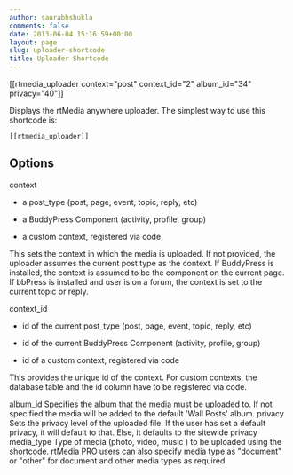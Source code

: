 ```yaml
---
author: saurabhshukla
comments: false
date: 2013-06-04 15:16:59+00:00
layout: page
slug: uploader-shortcode
title: Uploader Shortcode
---
```


[[rtmedia_uploader context="post" context_id="2" album_id="34" privacy="40"]]



Displays the rtMedia anywhere uploader. The simplest way to use this shortcode is:

    
    [[rtmedia_uploader]]




## Options




context
    



	
  * a post_type (post, page, event, topic, reply, etc)

	
  * a BuddyPress Component (activity, profile, group)

	
  * a custom context, registered via code


This sets the context in which the media is uploaded. If not provided, the uploader assumes the current post type as the context. If BuddyPress is installed, the context is assumed to be the component on the current page. If bbPress is installed and user is on a forum, the context is set to the current topic or reply.


context_id
    



	
  * id of the current post_type (post, page, event, topic, reply, etc)

	
  * id of the current BuddyPress Component (activity, profile, group)

	
  * id of a custom context, registered via code


This provides the unique id of the context. For custom contexts, the database table and the id column have to be registered via code.


album_id
    Specifies the album that the media must be uploaded to. If not specified the media will be added to the default 'Wall Posts' album.
privacy
    Sets the privacy level of the uploaded file. If the user has set a default privacy, it will default to that. Else, it defaults to the sitewide privacy
media_type
    Type of media (photo, video, music ) to be uploaded using the shortcode. rtMedia PRO users can also specify media type as "document" or "other" for document and other media types as required.
